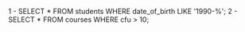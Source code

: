 1 - SELECT * FROM students WHERE date_of_birth LIKE '1990-%';
2 - SELECT * FROM courses WHERE cfu > 10;